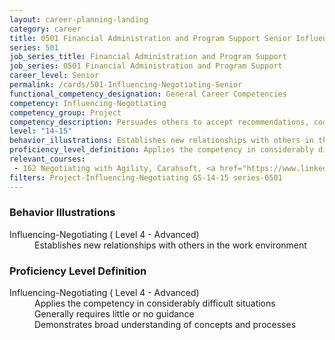 ```yaml
---
layout: career-planning-landing
category: career
title: 0501 Financial Administration and Program Support Senior Influencing-Negotiating
series: 501
job_series_title: Financial Administration and Program Support
job_series: 0501 Financial Administration and Program Support
career_level: Senior
permalink: /cards/501-Influencing-Negotiating-Senior
functional_competency_designation: General Career Competencies
competency: Influencing-Negotiating
competency_group: Project
competency_description: Persuades others to accept recommendations, cooperate, or change their behavior; works with others towards an agreement; negotiates to find mutually acceptable solutions
level: "14-15"
behavior_illustrations: Establishes new relationships with others in the work environment
proficiency_level_definition: Applies the competency in considerably difficult situations ? Generally requires little or no guidance ? Demonstrates broad understanding of concepts and processes
relevant_courses: 
 - 162 Negotiating with Agility, Carahsoft, <a href="https://www.linkedin.com/learning/negotiating-with-agility">https://www.linkedin.com/learning/negotiating-with-agility</a>
filters: Project-Influencing-Negotiating GS-14-15 series-0501
---
```


<div class="desktop:grid-col-6 margin-y-205">
  <div class="border-top-05 bg-white padding-2 shadow-5 height-full members-hover border-1px border-gray-30 border-top-orange radius-lg">
    <h3>Behavior Illustrations</h3>
    <dl class="text-base"><dt>Influencing-Negotiating ( Level 4 - Advanced)</dt><dd>Establishes new relationships with others in the work environment</dd></dl>
  </div>
</div>
<div class="desktop:grid-col-6 margin-y-205">
  <div class="border-top-05 bg-white padding-2 shadow-5 height-full members-hover border-1px border-gray-30 border-top-orange radius-lg">
    <h3>Proficiency Level Definition</h3>
    <dl class="text-base"><dt>Influencing-Negotiating ( Level 4 - Advanced)</dt><dd>Applies the competency in considerably difficult situations </dd><dd> Generally requires little or no guidance </dd><dd> Demonstrates broad understanding of concepts and processes</dd></dl>
  </div>
</div>